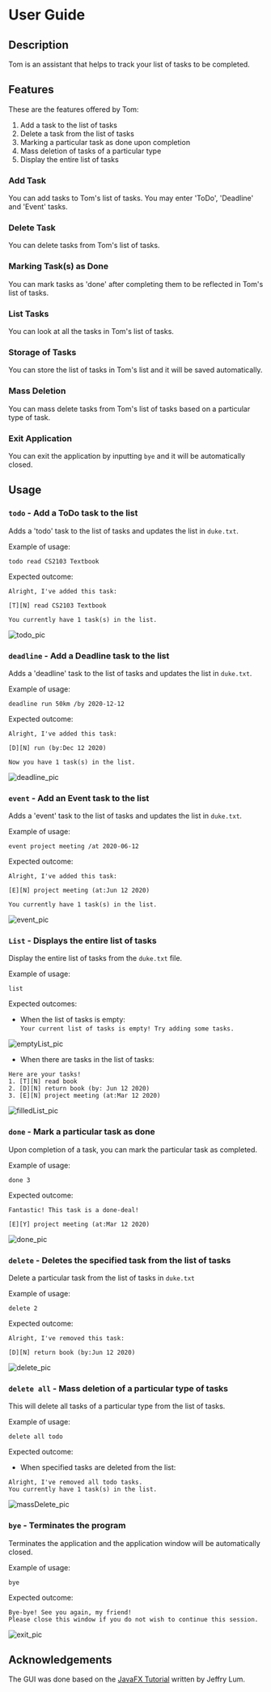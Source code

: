 # User Guide

## Description
Tom is an assistant that helps to track your list of tasks to be completed.

## Features
These are the features offered by Tom:
1. Add a task to the list of tasks
2. Delete a task from the list of tasks
3. Marking a particular task as done upon completion
4. Mass deletion of tasks of a particular type
5. Display the entire list of tasks

### Add Task
You can add tasks to Tom's list of tasks. 
You may enter 'ToDo', 'Deadline' and 'Event' tasks.

### Delete Task
You can delete tasks from Tom's list of tasks.

### Marking Task(s) as Done 
You can mark tasks as 'done' after completing them to be reflected in Tom's list of tasks.

### List Tasks
You can look at all the tasks in Tom's list of tasks.

### Storage of Tasks
You can store the list of tasks in Tom's list and it will be saved automatically.

### Mass Deletion
You can mass delete tasks from Tom's list of tasks based on a particular type of task.

### Exit Application
You can exit the application by inputting `bye` and it will be automatically closed.

## Usage
### `todo` - Add a ToDo task to the list

Adds a 'todo' task to the list of tasks and updates the list in `duke.txt`.

Example of usage:

`todo read CS2103 Textbook`

Expected outcome:

```
Alright, I've added this task:

[T][N] read CS2103 Textbook

You currently have 1 task(s) in the list.
```

![todo_pic](images/Todo.png)

### `deadline` - Add a Deadline task to the list

Adds a 'deadline' task to the list of tasks and updates the list in `duke.txt`. 

Example of usage:

`deadline run 50km /by 2020-12-12`

Expected outcome:

```
Alright, I've added this task:

[D][N] run (by:Dec 12 2020)

Now you have 1 task(s) in the list.
```

![deadline_pic](images/Deadline.png)

### `event` - Add an Event task to the list

Adds a 'event' task to the list of tasks and updates the list in `duke.txt`. 

Example of usage:

`event project meeting /at 2020-06-12`

Expected outcome:

```
Alright, I've added this task:

[E][N] project meeting (at:Jun 12 2020)

You currently have 1 task(s) in the list.
```

![event_pic](images/Event.png)

### `List` - Displays the entire list of tasks 

Display the entire list of tasks from the `duke.txt` file.

Example of usage:
 
`list`

Expected outcomes:

* When the list of tasks is empty: <br>
`Your current list of tasks is empty! Try adding some tasks.`

![emptyList_pic](images/EmptyList.png)

* When there are tasks in the list of tasks: <br>
```
Here are your tasks!
1. [T][N] read book
2. [D][N] return book (by: Jun 12 2020)
3. [E][N] project meeting (at:Mar 12 2020)
```

![filledList_pic](images/FilledList.png)

### `done` - Mark a particular task as done

Upon completion of a task, you can mark the particular task as completed. 

Example of usage: 

`done 3`

Expected outcome:

```
Fantastic! This task is a done-deal!

[E][Y] project meeting (at:Mar 12 2020)
```

![done_pic](images/Done.png)

### `delete` - Deletes the specified task from the list of tasks

Delete a particular task from the list of tasks in `duke.txt`

Example of usage: 

`delete 2`

Expected outcome:

```
Alright, I've removed this task: 

[D][N] return book (by:Jun 12 2020)
```

![delete_pic](images/Delete.png)

### `delete all` - Mass deletion of a particular type of tasks

This will delete all tasks of a particular type from the list of tasks.

Example of usage:

`delete all todo`

Expected outcome:
* When specified tasks are deleted from the list: <br>
```
Alright, I've removed all todo tasks.
You currently have 1 task(s) in the list.
```

![massDelete_pic](images/MassDelete.png)


### `bye` - Terminates the program
 
Terminates the application and the application window will be automatically closed.
 
Example of usage: 
 
`bye`
 
Expected outcome:
 
```
Bye-bye! See you again, my friend! 
Please close this window if you do not wish to continue this session.
```

![exit_pic](images/Exit.png)

## Acknowledgements
The GUI was done based on the 
[JavaFX Tutorial](https://github.com/nus-cs2103-AY1920S2/duke/blob/master/tutorials/javaFxTutorialPart4.md)
written by Jeffry Lum.


